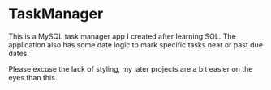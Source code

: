 # TaskManager
This is a MySQL task manager app I created after learning SQL. The application also has some date logic to mark specific tasks near or past due dates.

Please excuse the lack of styling, my later projects are a bit easier on the eyes than this.

